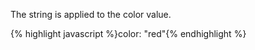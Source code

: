 <p class="b30" markdown="1">
The string is applied to the color value.
</p>
{% highlight javascript %}color: "red"{% endhighlight %}